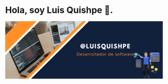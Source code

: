 # Hola, soy Luis Quishpe 👋.
<div aling="center">
<img src="https://github.com/LUISALEXANDERQUISHPE/imagenes/blob/main/Portada.png?raw=true" style=" with: 330px;">
</div>
